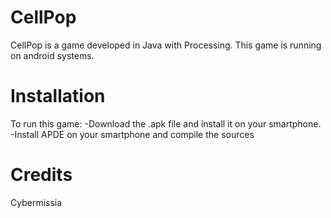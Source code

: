 # CellPop
CellPop is a game developed in Java with Processing.
This game is running on android systems.
# Installation
To run this game: 
  -Download the .apk file and install it on your smartphone.
  -Install APDE on your smartphone and compile the sources
# Credits
Cybermissia
